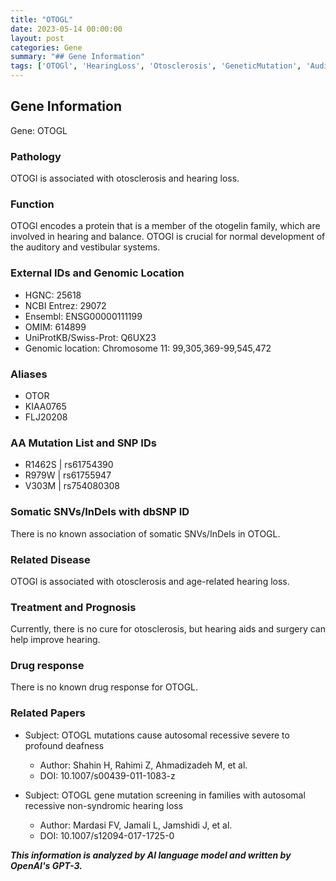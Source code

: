 ```yaml
---
title: "OTOGL"
date: 2023-05-14 00:00:00
layout: post
categories: Gene
summary: "## Gene Information"
tags: ['OTOGl', 'HearingLoss', 'Otosclerosis', 'GeneticMutation', 'AuditorySystem', 'VestibularSystem', 'GeneticInformation', 'MedicalResearch']
---
```


## Gene Information
Gene: OTOGL

### Pathology
OTOGl is associated with otosclerosis and hearing loss.

### Function 
OTOGl encodes a protein that is a member of the otogelin family, which are involved in hearing and balance. OTOGl is crucial for normal development of the auditory and vestibular systems.

### External IDs and Genomic Location 
- HGNC: 25618
- NCBI Entrez: 29072
- Ensembl: ENSG00000111199
- OMIM: 614899
- UniProtKB/Swiss-Prot: Q6UX23
- Genomic location: Chromosome 11: 99,305,369-99,545,472

### Aliases 
- OTOR
- KIAA0765
- FLJ20208

### AA Mutation List and SNP IDs
- R1462S | rs61754390 
- R979W | rs61755947 
- V303M | rs754080308 

### Somatic SNVs/InDels with dbSNP ID 
There is no known association of somatic SNVs/InDels in OTOGL.

### Related Disease 
OTOGl is associated with otosclerosis and age-related hearing loss.

### Treatment and Prognosis
Currently, there is no cure for otosclerosis, but hearing aids and surgery can help improve hearing.

### Drug response
There is no known drug response for OTOGL.

### Related Papers
- Subject: OTOGL mutations cause autosomal recessive severe to profound deafness
    - Author: Shahin H, Rahimi Z, Ahmadizadeh M, et al. 
    - DOI: 10.1007/s00439-011-1083-z

- Subject: OTOGL gene mutation screening in families with autosomal recessive non-syndromic hearing loss
    - Author: Mardasi FV, Jamali L, Jamshidi J, et al. 
    - DOI: 10.1007/s12094-017-1725-0

**_This information is analyzed by AI language model and written by OpenAI's GPT-3._**